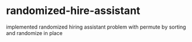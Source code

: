 # randomized-hire-assistant
implemented randomized hiring assistant problem with permute by sorting and randomize in place

